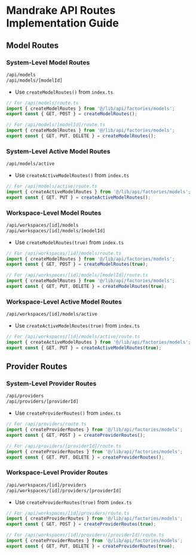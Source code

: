 # Mandrake API Routes Implementation Guide

## Model Routes

### System-Level Model Routes

```sh
/api/models
/api/models/[modelId]
```

- Use `createModelRoutes()` from `index.ts`

```typescript
// For /api/models/route.ts
import { createModelRoutes } from '@/lib/api/factories/models';
export const { GET, POST } = createModelRoutes();

// For /api/models/[modelId]/route.ts
import { createModelRoutes } from '@/lib/api/factories/models';
export const { GET, PUT, DELETE } = createModelRoutes();
```

### System-Level Active Model Routes

```sh
/api/models/active
```

- Use `createActiveModelRoutes()` from `index.ts`

```typescript
// For /api/models/active/route.ts
import { createActiveModelRoutes } from '@/lib/api/factories/models';
export const { GET, PUT } = createActiveModelRoutes();
```

### Workspace-Level Model Routes

```sh
/api/workspaces/[id]/models
/api/workspaces/[id]/models/[modelId]
```

- Use `createModelRoutes(true)` from `index.ts`

```typescript
// For /api/workspaces/[id]/models/route.ts
import { createModelRoutes } from '@/lib/api/factories/models';
export const { GET, POST } = createModelRoutes(true);

// For /api/workspaces/[id]/models/[modelId]/route.ts
import { createModelRoutes } from '@/lib/api/factories/models';
export const { GET, PUT, DELETE } = createModelRoutes(true);
```

### Workspace-Level Active Model Routes

```sh
/api/workspaces/[id]/models/active
```

- Use `createActiveModelRoutes(true)` from `index.ts`

```typescript
// For /api/workspaces/[id]/models/active/route.ts
import { createActiveModelRoutes } from '@/lib/api/factories/models';
export const { GET, PUT } = createActiveModelRoutes(true);
```

## Provider Routes

### System-Level Provider Routes

```sh
/api/providers
/api/providers/[providerId]
```

- Use `createProviderRoutes()` from `index.ts`

```typescript
// For /api/providers/route.ts
import { createProviderRoutes } from '@/lib/api/factories/models';
export const { GET, POST } = createProviderRoutes();

// For /api/providers/[providerId]/route.ts
import { createProviderRoutes } from '@/lib/api/factories/models';
export const { GET, PUT, DELETE } = createProviderRoutes();
```

### Workspace-Level Provider Routes

```sh
/api/workspaces/[id]/providers
/api/workspaces/[id]/providers/[providerId]
```

- Use `createProviderRoutes(true)` from `index.ts`

```typescript
// For /api/workspaces/[id]/providers/route.ts
import { createProviderRoutes } from '@/lib/api/factories/models';
export const { GET, POST } = createProviderRoutes(true);

// For /api/workspaces/[id]/providers/[providerId]/route.ts
import { createProviderRoutes } from '@/lib/api/factories/models';
export const { GET, PUT, DELETE } = createProviderRoutes(true);
```
